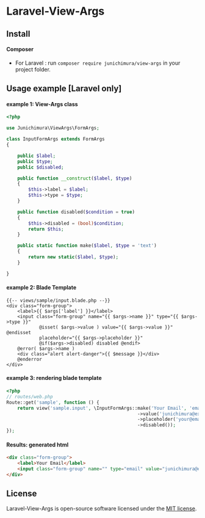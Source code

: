 # Laravel-View-Args

## Install

#### Composer
* For Laravel : run `composer require junichimura/view-args` in your project folder.

## Usage example [Laravel only]

#### example 1: View-Args class
```php
<?php

use Junichimura\ViewArgs\FormArgs;

class InputFormArgs extends FormArgs
{

    public $label;
    public $type;
    public $disabled;

    public function __construct($label, $type)
    {
        $this->label = $label;
        $this->type = $type;
    }

    public function disabled($condition = true)
    {
        $this->disabled = (bool)$condition;
        return $this;
    }

    public static function make($label, $type = 'text')
    {
        return new static($label, $type);
    }

}
```

#### example 2: Blade Template
```blade
{{-- views/sample/input.blade.php --}}
<div class="form-group">
    <label>{{ $args['label'] }}</label>
    <input class="form-group" name="{{ $args->name }}" type="{{ $args->type }}"
            @isset( $args->value ) value="{{ $args->value }}" @endisset
            placeholder="{{ $args->placeholder }}"
            @if($args->disabled) disabled @endif>
    @error( $args->name )
    <div class="alert alert-danger">{{ $message }}</div>
    @enderror
</div>
```

#### example 3: rendering blade template
```php
<?php
// routes/web.php
Route::get('sample', function () {
    return view('sample.input', \InputFormArgs::make('Your Email', 'email')
                                                ->value('junichimura@examle.org')
                                                ->placeholder('your@email.org')
                                                ->disabled());
});
```

#### Results: generated html
```html
<div class="form-group">
    <label>Your Email</label>
    <input class="form-group" name="" type="email" value="junichimura@examle.org" placeholder="your@email.org" disabled >
</div>
```

## License

Laravel-View-Args is open-source software licensed under the [MIT license](https://opensource.org/licenses/MIT).
